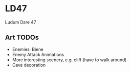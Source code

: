 # LD47
Ludum Dare 47

## Art TODOs

 - Enemies: Biene
 - Enemy Attack Animations
 - More interesting scenery, e.g. cliff (have to walk around)
 - Cave decoration
